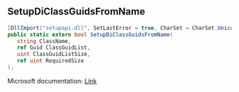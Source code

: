 ## SetupDiClassGuidsFromName

```csharp
[DllImport("setupapi.dll", SetLastError = true, CharSet = CharSet.Unicode)]
public static extern bool SetupDiClassGuidsFromName(
   string ClassName,
   ref Guid ClassGuidList,
   uint ClassGuidListSize,
   ref uint RequiredSize
);
```

Microsoft documentation: [Link](https://docs.microsoft.com/en-us/windows/win32/api/setupapi/nf-setupapi-setupdiclassguidsfromnamew)
